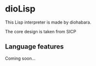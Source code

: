 # dioLisp
This Lisp interpreter is made by diohabara.

The core design is taken from SICP

## Language features

Coming soon...
